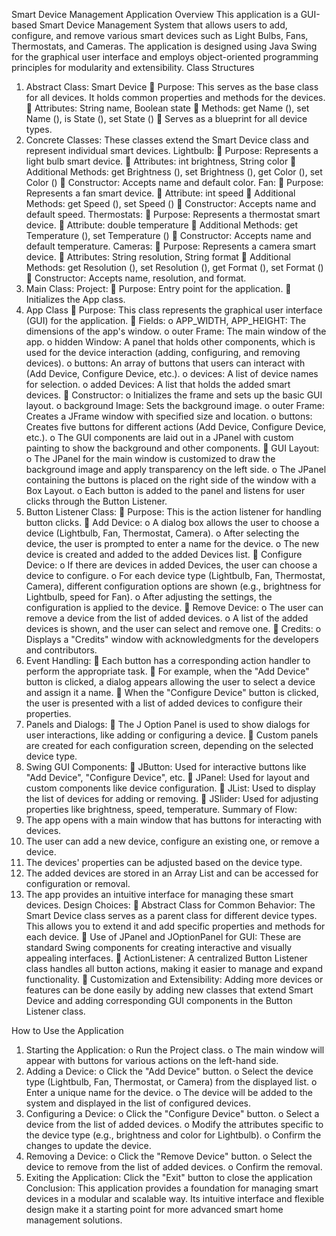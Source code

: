Smart Device Management Application
Overview
This application is a GUI-based Smart Device Management System that allows users to add, configure, and remove various smart devices such as Light Bulbs, Fans, Thermostats, and Cameras. The application is designed using Java Swing for the graphical user interface and employs object-oriented programming principles for modularity and extensibility.
Class Structures
1.	Abstract Class:
 Smart Device
	Purpose: This serves as the base class for all devices. It holds common properties and methods for the devices.
	Attributes: String name, Boolean state
	Methods: get Name (), set Name (), is State (), set State ()
	Serves as a blueprint for all device types.
2.	Concrete Classes:
These classes extend the Smart Device class and represent individual smart devices.
Lightbulb:
	Purpose: Represents a light bulb smart device.
	Attributes: int brightness, String color
	Additional Methods: get Brightness (), set Brightness (), get Color (), set Color ()
	Constructor: Accepts name and default color.
Fan:
	Purpose: Represents a fan smart device.
	Attribute: int speed
	Additional Methods: get Speed (), set Speed ()
	Constructor: Accepts name and default speed.
Thermostats:
	Purpose: Represents a thermostat smart device.
	Attribute: double temperature
	Additional Methods: get Temperature (), set Temperature ()
	Constructor: Accepts name and default temperature.
Cameras:
	Purpose: Represents a camera smart device.
	Attributes: String resolution, String format
	Additional Methods: get Resolution (), set Resolution (), get Format (), set Format ()
	Constructor: Accepts name, resolution, and format.
3.	Main Class: Project:
	Purpose: Entry point for the application.
	Initializes the App class.
4.	App Class
	Purpose: This class represents the graphical user interface (GUI) for the application.
	Fields:
o	APP_WIDTH, APP_HEIGHT: The dimensions of the app's window.
o	outer Frame: The main window of the app.
o	hidden Window: A panel that holds other components, which is used for the device interaction (adding, configuring, and removing devices).
o	buttons: An array of buttons that users can interact with (Add Device, Configure Device, etc.).
o	devices: A list of device names for selection.
o	added Devices: A list that holds the added smart devices.
	Constructor:
o	Initializes the frame and sets up the basic GUI layout.
o	background Image: Sets the background image.
o	outer Frame: Creates a JFrame window with specified size and location.
o	buttons: Creates five buttons for different actions (Add Device, Configure Device, etc.).
o	The GUI components are laid out in a JPanel with custom painting to show the background and other components.
	GUI Layout:
o	The JPanel for the main window is customized to draw the background image and apply transparency on the left side.
o	The JPanel containing the buttons is placed on the right side of the window with a Box Layout.
o	Each button is added to the panel and listens for user clicks through the Button Listener.
5.	Button Listener Class:
	Purpose: This is the action listener for handling button clicks.
	Add Device: 
o	A dialog box allows the user to choose a device (Lightbulb, Fan, Thermostat, Camera).
o	After selecting the device, the user is prompted to enter a name for the device.
o	The new device is created and added to the added Devices list.
	Configure Device: 
o	If there are devices in added Devices, the user can choose a device to configure.
o	For each device type (Lightbulb, Fan, Thermostat, Camera), different configuration options are shown (e.g., brightness for Lightbulb, speed for Fan).
o	After adjusting the settings, the configuration is applied to the device.
	Remove Device: 
o	The user can remove a device from the list of added devices.
o	A list of the added devices is shown, and the user can select and remove one.
	Credits: 
o	Displays a "Credits" window with acknowledgments for the developers and contributors.
6.	Event Handling:
	Each button has a corresponding action handler to perform the appropriate task.
	For example, when the "Add Device" button is clicked, a dialog appears allowing the user to select a device and assign it a name.
	When the "Configure Device" button is clicked, the user is presented with a list of added devices to configure their properties.
7.	Panels and Dialogs:
	The J Option Panel is used to show dialogs for user interactions, like adding or configuring a device.
	Custom panels are created for each configuration screen, depending on the selected device type.
8.	Swing GUI Components:
	JButton: Used for interactive buttons like "Add Device", "Configure Device", etc.
	JPanel: Used for layout and custom components like device configuration.
	JList: Used to display the list of devices for adding or removing.
	JSlider: Used for adjusting properties like brightness, speed, temperature.
Summary of Flow:
1.	The app opens with a main window that has buttons for interacting with devices.
2.	The user can add a new device, configure an existing one, or remove a device.
3.	The devices' properties can be adjusted based on the device type.
4.	The added devices are stored in an Array List and can be accessed for configuration or removal.
5.	The app provides an intuitive interface for managing these smart devices.
Design Choices:
	Abstract Class for Common Behavior: The Smart Device class serves as a parent class for different device types. This allows you to extend it and add specific properties and methods for each device.
	Use of JPanel and JOptionPanel for GUI: These are standard Swing components for creating interactive and visually appealing interfaces.
	ActionListener: A centralized Button Listener class handles all button actions, making it easier to manage and expand functionality.
	Customization and Extensibility: Adding more devices or features can be done easily by adding new classes that extend Smart Device and adding corresponding GUI components in the Button Listener class.

How to Use the Application
1.	Starting the Application:
o	Run the Project class.
o	The main window will appear with buttons for various actions on the left-hand side.
2.	Adding a Device:
o	Click the "Add Device" button.
o	Select the device type (Lightbulb, Fan, Thermostat, or Camera) from the displayed list.
o	Enter a unique name for the device.
o	The device will be added to the system and displayed in the list of configured devices.
3.	Configuring a Device:
o	Click the "Configure Device" button.
o	Select a device from the list of added devices.
o	Modify the attributes specific to the device type (e.g., brightness and color for Lightbulb).
o	Confirm the changes to update the device.
4.	Removing a Device:
o	Click the "Remove Device" button.
o	Select the device to remove from the list of added devices.
o	Confirm the removal.
5.	Exiting the Application:
Click the "Exit" button to close the application
Conclusion:
This application provides a foundation for managing smart devices in a modular and scalable way. Its intuitive interface and flexible design make it a starting point for more advanced smart home management solutions.


